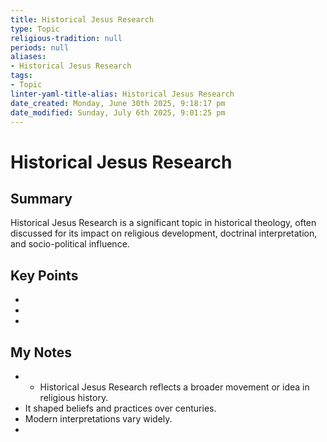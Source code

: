 ```yaml
---
title: Historical Jesus Research
type: Topic
religious-tradition: null
periods: null
aliases:
- Historical Jesus Research
tags:
- Topic
linter-yaml-title-alias: Historical Jesus Research
date_created: Monday, June 30th 2025, 9:18:17 pm
date_modified: Sunday, July 6th 2025, 9:01:25 pm
---
```


# Historical Jesus Research

## Summary
Historical Jesus Research is a significant topic in historical theology, often discussed for its impact on religious development, doctrinal interpretation, and socio-political influence.

## Key Points
- 
- 
- 

## My Notes
- - Historical Jesus Research reflects a broader movement or idea in religious history.
- It shaped beliefs and practices over centuries.
- Modern interpretations vary widely.
- 